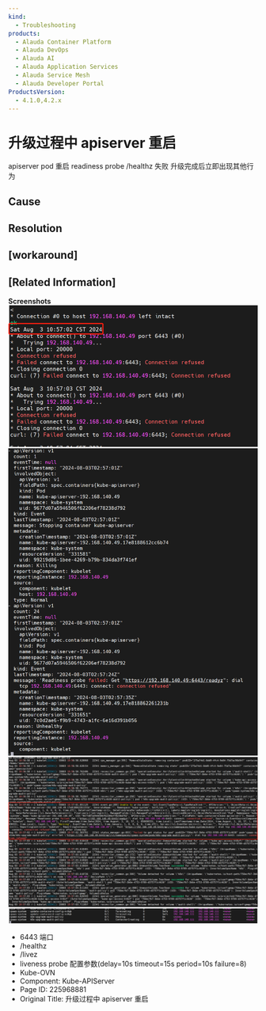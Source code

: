 ```yaml
---
kind:
  - Troubleshooting
products:
  - Alauda Container Platform
  - Alauda DevOps
  - Alauda AI
  - Alauda Application Services
  - Alauda Service Mesh
  - Alauda Developer Portal
ProductsVersion:
  - 4.1.0,4.2.x
---
```

<!-- A type of document that involves encountering a fault, diagnosing it, performing root cause analysis, and providing solutions. -->

# 升级过程中 apiserver 重启

apiserver pod 重启 readiness probe /healthz 失败 升级完成后立即出现其他行为

## Cause

## Resolution

## [workaround]

## [Related Information]
**Screenshots**
![](assets/sheng-ji-guo-cheng-zhong-apiserver-zhong-qi/image-2024-8-5_15-56-15.png)
![](assets/sheng-ji-guo-cheng-zhong-apiserver-zhong-qi/image-2024-8-5_15-56-38.png)
![](assets/sheng-ji-guo-cheng-zhong-apiserver-zhong-qi/image-2024-8-5_15-58-34.png)
![](assets/sheng-ji-guo-cheng-zhong-apiserver-zhong-qi/image-2024-8-5_15-59-24.png)
- 6443 端口
- /healthz
- /livez
- liveness probe 配置参数(delay=10s timeout=15s period=10s failure=8)
- Kube-OVN
- Component: Kube-APIServer
- Page ID: 225968881
- Original Title: 升级过程中 apiserver 重启
